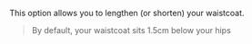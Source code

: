 
This option allows you to lengthen (or shorten) your waistcoat.

> By default, your waistcoat sits 1.5cm below your hips